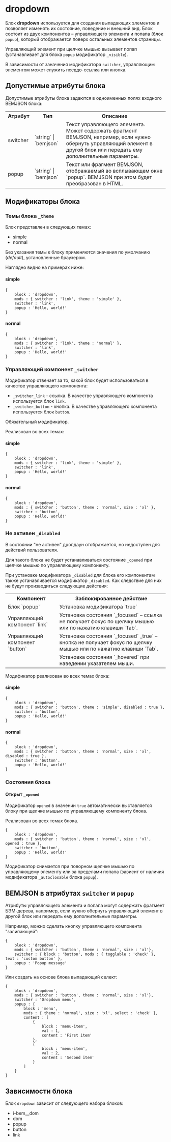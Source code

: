 # dropdown  

Блок **dropdown** используется для создания выпадающих элементов и позволяет изменять их состояние, поведение и внешний вид. Блок состоит из двух компонентов – управляющего элемента и попапа (блок `popup`), который отображается поверх остальных элементов страницы.

Управляющий элемент при щелчке мышью вызывает попап (устанавливает для блока `popup` модификатор `_visible`).

В зависимости от заначения модификатора `switcher`,  управляющим элементом может служить псевдо-ссылка или кнопка.


## Допустимые атрибуты блока

Допустимые атрибуты блока задаются в одноименных полях входного BEMJSON блока:

<table>
    <tr>
        <th>Атрибут</th>
        <th>Тип</th>
        <th>Описание</th>
    </tr>
    <tr>
        <td>switcher</td>
        <td>`string` | `bemjson`</td>
        <td>Текст управляющего элемента. Может содержать фрагмент BEMJSON, например, если нужно обернуть управляющий элемент в другой блок или передать ему дополнительные параметры. </td>
    </tr>
    <tr>
        <td>popup</td>
        <td>`string` | `bemjson`</td>
        <td>Текст или фрагмент BEMJSON, отображаемый во всплывающем окне `popup`. BEMJSON при этом будет преобразован в HTML.</td>
    </tr>
</table>



## Модификаторы блока

### Темы блока `_theme`

Блок представлен в следующих темах:

 * simple   
 * normal  

Без указания темы к блоку применяются значения по умолчанию (*default*), установленные браузером. 

Наглядно видно на примерах ниже:


#### simple

````bemjson
{
    block : 'dropdown',
    mods : { switcher : 'link', theme : 'simple' },
    switcher : 'link',
    popup : 'Hello, world!'
}
```` 


#### normal

````bemjson
{
    block : 'dropdown',
    mods : { switcher : 'link', theme : 'normal' },
    switcher : 'link',
    popup : 'Hello, world!'
}
```` 



### Управляющий компонент `_switcher`

Модификатор отвечает за то, какой блок будет использоваться в качестве управляющего компонента:

* `_switcher_link` - ссылка. В качестве управляющего компонента используется блок `link`.
* `_switcher_button` - кнопка. В качестве управляющего компонента используется блок `button`.

Обязательный модификатор.

Реализован во всех темах:


#### simple

````bemjson
{
    block : 'dropdown',
    mods : { switcher : 'link', theme : 'simple' },
    switcher : 'link',
    popup : 'Hello, world!'
}
```` 


#### normal

````bemjson
{
    block : 'dropdown',
    mods : { switcher : 'button', theme : 'normal', size : 'xl' },
    switcher : 'button',
    popup : 'Hello, world!'
}
````


### Не активен `_disabled`
   
В состоянии "не активен" дропдаун отображается, но недоступен для действий пользователя.  

Для такого блока не будет устанавливаться состояние `_opened` при щелчке мышью по управляющему компоненту.

При установке модификатора `_disabled` для блока его компонентам также устанавливается модификатор `_disabled`. Как следствие для них не будут производиться следующие действия:


<table>
    <tr>
        <th>Компонент</th>
        <th>Заблокированное действие</th>
    </tr>
    <tr>
        <td> Блок `popup` </td>
        <td> Установка модификатора `true` </td>
    </tr>
    <tr>
        <td> Управляющий компонент `link` </td>
        <td> Установка состояния `_focused` – ссылка не получает фокус по щелчку мышью или по нажатию клавиши `Tab`. </td>
    </tr> 
    <tr>
        <td> Управляющий компонент `button` </td>
        <td> Установка состояния `_focused`
           _true` – кнопка не получает фокус по щелчку мышью или по нажатию клавиши `Tab`. </td>
    </tr>
    <tr>
        <td> </td>
        <td> Установка состояния `_hovered` при наведении указателем мыши. </td>
    </tr>        
</table>


Модификатор реализован во всех темах блока:

#### simple

````bemjson
{
    block : 'dropdown',
    mods : { switcher : 'button', theme : 'simple', disabled : true },
    switcher : 'button',
    popup : 'Hello, world!'
}
```` 


#### normal

````bemjson
{
    block : 'dropdown',
    mods : { switcher : 'button', theme : 'normal', size : 'xl', disabled : true },
    switcher : 'button',
    popup : 'Hello, world!'
}
````


### Состояния блока 


#### Открыт `_opened`

Модификатор `opened` в значении `true` автоматически выставляется блоку при щелчке мышью по управляющему компоненту блока.

Реализован во всех темах блока.

````bemjson
{
    block : 'dropdown',
    mods : { switcher : 'button', theme : 'normal', size : 'xl', opened : true },
    switcher : 'button',
    popup : 'Hello, world!'
}
````

Модификатор снимается при поворном щелчке мышью по управляющему элементу или за пределами попапа (зависит от наличия модификатора `_autoclosable` блока `popup`).



## BEMJSON в атрибутах `switcher` и `popup`

Атрибуты управляющего элемента и попапа могут содержать фрагмент БЭМ-дерева, например, если нужно обернуть управляющий элемент в другой блок или передать ему дополнительные параметры.

Например, можно сделать кнопку управляющего компонента "залипающей":

````bemjson
{
    block : 'dropdown',
    mods : { switcher : 'button', theme : 'normal', size : 'xl'},
    switcher : { block : 'button', mods : { togglable : 'check' }, text : 'custom button' },
    popup : 'Popup message'
}
````


Или создать на основе блока выпадающий селект:

````bemjson
{
    block : 'dropdown',
    mods : { switcher : 'button', theme : 'normal', size : 'xl'},
    switcher : 'Dropdown menu',
    popup : {
        block : 'menu',
        mods : { theme : 'normal', size : 'xl', select : 'check' },
        content : [
            {
                block : 'menu-item',
                val : 1,
                content : 'First item'
            },
            {
                block : 'menu-item',
                val : 2,
                content : 'Second item'
            }
        ]
    }
}
````



## Зависимости блока

Блок `dropdown` зависит от следующего набора блоков:

* i-bem__dom
* dom
* popup
* button
* link

